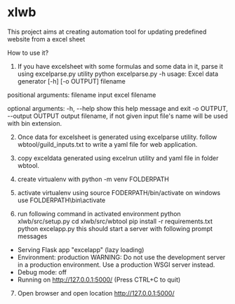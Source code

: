 # xlwb
This project aims at creating automation tool for updating predefined website from a excel sheet

How to use it?
1. If you have excelsheet with some formulas and some data in it, parse it using excelparse.py utility
python excelparse.py -h
usage: Excel data generator [-h] [-o OUTPUT] filename

positional arguments:
  filename              input excel filename

optional arguments:
  -h, --help            show this help message and exit
  -o OUTPUT, --output OUTPUT
                        output filename, if not given input file's name will
                        be used with bin extension.

2. Once data for excelsheet is generated using excelparse utility. follow wbtool/guild_inputs.txt to write a yaml file for web application.

3. copy exceldata generated using excelrun utility and yaml file in folder wbtool.

4. create virtualenv with
python -m venv FOLDERPATH

5. activate virtualenv using
source FODERPATH/bin/activate
on windows use FOLDERPATH\bin\activate

6. run following command in activated environment
python xlwb/src/setup.py
cd xlwb/src/wbtool
pip install -r requirements.txt
python excelapp.py
this should start a server with following prompt messages

* Serving Flask app "excelapp" (lazy loading)
 * Environment: production
   WARNING: Do not use the development server in a production environment.
   Use a production WSGI server instead.
 * Debug mode: off
 * Running on http://127.0.0.1:5000/ (Press CTRL+C to quit)

7. Open browser and open location  http://127.0.0.1:5000/
